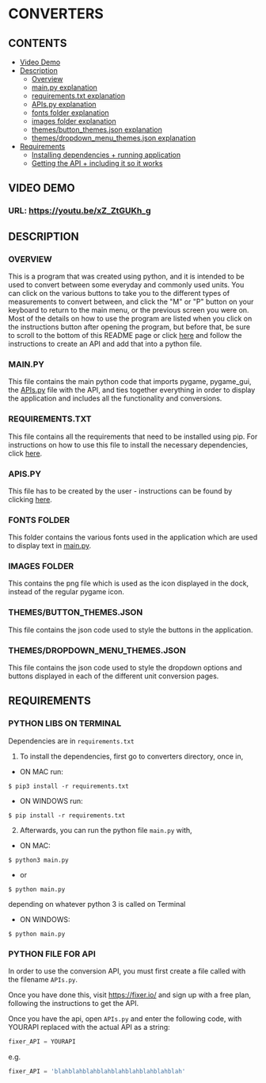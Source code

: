 # CONVERTERS


## CONTENTS

- [Video Demo](#video-demo)
- [Description](#description)
	- [Overview](#overview)
	- [main.py explanation](#main.py)
	- [requirements.txt explanation](#requirements.txt)
	- [APIs.py explanation](#apis.py)
	- [fonts folder explanation](#font-folder)
	- [images folder explanation](#images-folder)
	- [themes/button_themes.json explanation](#themes/button_themes.json)
	- [themes/dropdown_menu_themes.json explanation](#themes/dropdown_menu_themes.json)
- [Requirements](#requirements)
	- [Installing dependencies + running application](#python-libs-on-terminal)
	- [Getting the API + including it so it works](#python-file-for-api)


## VIDEO DEMO

### URL: https://youtu.be/xZ_ZtGUKh_g

## DESCRIPTION

### OVERVIEW
This is a program that was created using python, and it is intended to be
used to convert between some everyday and commonly used units. You can
click on the various buttons to take you to the different types of
measurements to convert between, and click the "M" or "P" button on your
keyboard to return to the main menu, or the previous screen you were on.
Most of the details on how to use the program are listed when you click on
the instructions button after opening the program, but before that, be sure
to scroll to the bottom of this README page or click [here](#python-file-for-api)
and follow the instructions to create an API and add that into a python file.

### MAIN.PY
This file contains the main python code that imports pygame, pygame_gui, 
the [APIs.py](#apis.py) file with the API, and ties together everything
in order to display the application and includes all the functionality and
conversions.

### REQUIREMENTS.TXT
This file contains all the requirements that need to be installed using pip.
For instructions on how to use this file to install the necessary dependencies,
click [here](#requirements).

### APIS.PY
This file has to be created by the user - instructions can be found by clicking
[here](#python-file-for-api).

### FONTS FOLDER
This folder contains the various fonts used in the application which are used
to display text in [main.py](#main.py).

### IMAGES FOLDER
This contains the png file which is used as the icon displayed in the dock,
instead of the regular pygame icon.

### THEMES/BUTTON_THEMES.JSON
This file contains the json code used to style the buttons in the application.

### THEMES/DROPDOWN_MENU_THEMES.JSON
This file contains the json code used to style the dropdown options and buttons
displayed in each of the different unit conversion pages.

## REQUIREMENTS

### PYTHON LIBS ON TERMINAL

Dependencies are in `requirements.txt`

1. To install the dependencies, first go to converters directory, once in,

- ON MAC run:
```
$ pip3 install -r requirements.txt
```
- ON WINDOWS run:
```
$ pip install -r requirements.txt
```

2. Afterwards, you can run the python file `main.py` with,

- ON MAC:
```
$ python3 main.py
```
* or
```
$ python main.py
```
depending on whatever python 3 is called on Terminal

- ON WINDOWS:
```
$ python main.py
```

### PYTHON FILE FOR API

In order to use the conversion API, you must first create a file called with
the filename `APIs.py`.

Once you have done this, visit https://fixer.io/ and sign up with a free plan,
following the instructions to get the API.

Once you have the api, open `APIs.py` and enter the following code, with 
YOURAPI replaced with the actual API as a string:

```python
fixer_API = YOURAPI

```

e.g.

```python
fixer_API = 'blahblahblahblahblahblahblahblahblah'

```
